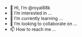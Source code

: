 - 👋 Hi, I’m @royal88k
- 👀 I’m interested in ...
- 🌱 I’m currently learning ...
- 💞️ I’m looking to collaborate on ...
- 📫 How to reach me ...

<!---
royal88k/royal88k is a ✨ special ✨ repository because its `README.md` (this file) appears on your GitHub profile.
You can click the Preview link to take a look at your changes.
--->
